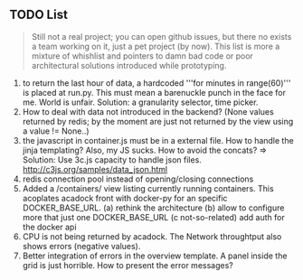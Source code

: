 TODO List
---------

> Still not a real project; you can open github issues, but there no exists a team working on it, just a pet project (by now). This list is more a mixture of whishlist and pointers to damn bad code or poor architectural solutions introduced while prototyping.

1. to return the last hour of data, a hardcoded '''for minutes in range(60)''' is placed at run.py. This must mean a barenuckle punch in the face for me. World is unfair. Solution: a granularity selector, time picker.
2. How to deal with data not introduced in the backend? (None values returned by redis; by the moment are just not returned by the view using a value != None..)
3. the javascript in container.js must be in a external file. How to handle the jinja templating? Also, my JS sucks. How to avoid the concats? => Solution: Use 3c.js capacity to handle json files. http://c3js.org/samples/data_json.html
4. redis connection pool instead of opening/closing connections
5. Added a /containers/ view listing currently running containers. This acoplates acadock front with docker-py for an specific DOCKER_BASE_URL. (a) rethink the architecture (b) allow to configure more that just one DOCKER_BASE_URL (c not-so-related) add auth for the docker api
6. CPU is not being returned by acadock. The Network throughtput also shows errors (negative values).
7. Better integration of errors in the overview template. A panel inside the grid is just horrible. How to present the error messages?
